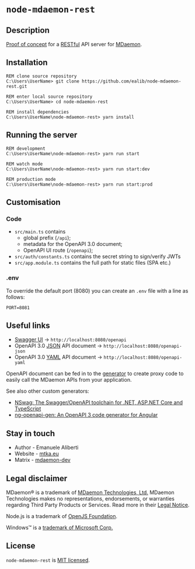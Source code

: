 # `node-mdaemon-rest`

## Description

[Proof of concept](https://en.wikipedia.org/wiki/Proof_of_concept)
for a [RESTful](https://en.wikipedia.org/wiki/REST) API server for
[MDaemon](https://mdaemon.com/pages/mdaemon-email-server).

## Installation

```dos
REM clone source repository
C:\Users\UserName> git clone https://github.com/ealib/node-mdaemon-rest.git

REM enter local source repository
C:\Users\UserName> cd node-mdaemon-rest

REM install dependencies
C:\Users\UserName\node-mdaemon-rest> yarn install
```

## Running the server

```dos
REM development
C:\Users\UserName\node-mdaemon-rest> yarn run start

REM watch mode
C:\Users\UserName\node-mdaemon-rest> yarn run start:dev

REM production mode
C:\Users\UserName\node-mdaemon-rest> yarn run start:prod
```

## Customisation

### Code

- `src/main.ts` contains
  - global prefix (`/api`);
  - metadata for the OpenAPI 3.0 document;
  - OpenAPI UI route (`/openapi`);
- `src/auth/constants.ts` contains the secret string to sign/verify JWTs
- `src/app.module.ts` contains the full path for static files (SPA etc.)

### .env

To override the default port (8080) you can create an `.env` file with a
line as follows:

```env
PORT=8081
```

## Useful links

- [Swagger UI](https://swagger.io/tools/swagger-ui/) &rarr; `http://localhost:8080/openapi`
- OpenAPI 3.0 [JSON](https://www.json.org/json-en.html) API document &rarr; `http://localhost:8080/openapi-json`
- OpenAPI 3.0 [YAML](https://yaml.org/) API document &rarr; `http://localhost:8080/openapi-yaml`

OpenAPI document can be fed in to the [generator](https://openapi-generator.tech/docs/generators/#client-generators) to create proxy code to easily call the MDaemon APIs from your application.

See also other custom generators:

- [NSwag: The Swagger/OpenAPI toolchain for .NET, ASP.NET Core and TypeScript](https://github.com/RicoSuter/NSwag)
- [ng-openapi-gen: An OpenAPI 3 code generator for Angular](https://github.com/cyclosproject/ng-openapi-gen)

## Stay in touch

- Author - Emanuele Aliberti
- Website - [mtka.eu](https://mtka.eu/software/node-mdaemon-api)
- Matrix - [mdaemon-dev](https://matrix.to/#/#mdaemon-dev:matrix.org)

## Legal disclaimer

MDaemon® is a trademark of [MDaemon Technologies, Ltd.](https://mdaemon.com/pages/about-us)
MDaemon Technologies makes no representations, endorsements, or
warranties regarding Third Party Products or Services. Read more in their
[Legal Notice](https://mdaemon.com/pages/legal-notice).

Node.js is a trademark of [OpenJS Foundation](https://openjsf.org/).

Windows&trade; is a [trademark of Microsoft Corp.](https://www.microsoft.com/en-us/legal/intellectualproperty/trademarks)

## License

`node-mdaemon-rest` is [MIT licensed](LICENSE).
